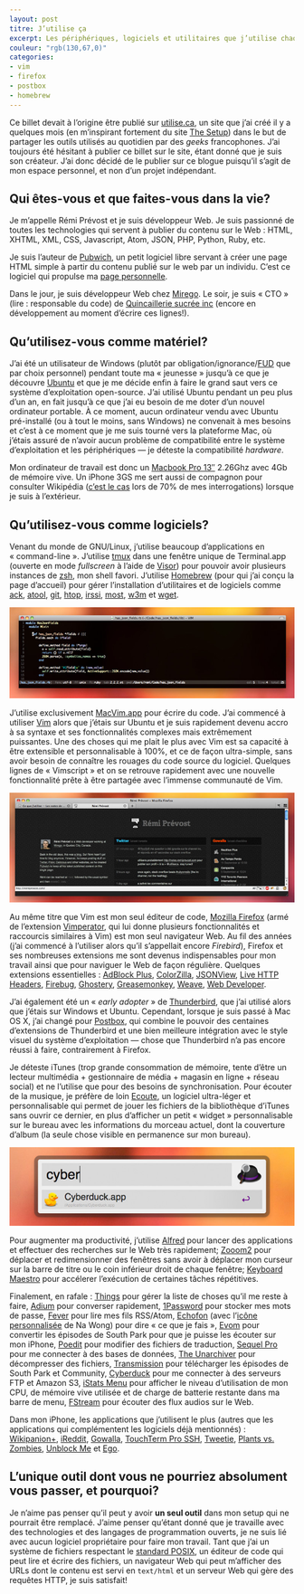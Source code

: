```yaml
---
layout: post
titre: J’utilise ça
excerpt: Les périphériques, logiciels et utilitaires que j’utilise chaque jour pour accomplir mon travail.
couleur: "rgb(130,67,0)"
categories:
- vim
- firefox
- postbox
- homebrew
---
```


Ce billet devait à l’origine être publié sur [utilise.ca](http://utilise.ca), un site que j’ai créé il y a quelques mois (en m’inspirant fortement du site [The Setup](http://usesthis.com)) dans le but de partager les outils utilisés au quotidien par des *geeks* francophones. J’ai toujours été hésitant à publier ce billet sur le site, étant donné que je suis son créateur. J’ai donc décidé de le publier sur ce blogue puisqu’il s’agit de mon espace personnel, et non d’un projet indépendant.

## Qui êtes-vous et que faites-vous dans la vie?

Je m’appelle Rémi Prévost et je suis développeur Web. Je suis passionné de toutes les technologies qui servent à publier du contenu sur le Web : HTML, XHTML, XML, CSS, Javascript, Atom, JSON, PHP, Python, Ruby, etc.

Je suis l’auteur de [Pubwich](http://www.pubwich.org), un petit logiciel libre servant à créer une page HTML simple à partir du contenu publié sur le web par un individu. C’est ce logiciel qui propulse ma [page personnelle](http://remiprevost.com).

Dans le jour, je suis développeur Web chez [Mirego](http://www.mirego.com/). Le soir, je suis « CTO » (lire : responsable du code) de [Quincaillerie sucrée inc](http://www.quincailleriesucree.com) (encore en développement au moment d’écrire ces lignes!).

## Qu’utilisez-vous comme matériel?

J’ai été un utilisateur de Windows (plutôt par obligation/ignorance/[FUD](https://secure.wikimedia.org/wikipedia/en/wiki/Fear,_uncertainty_and_doubt) que par choix personnel) pendant toute ma « jeunesse » jusqu’à ce que je découvre [Ubuntu](http://www.ubuntu.com) et que je me décide enfin à faire le grand saut vers ce système d’exploitation open-source. J’ai utilisé Ubuntu pendant un peu plus d’un an, en fait jusqu’à ce que j’ai eu besoin de me doter d’un nouvel ordinateur portable. À ce moment, aucun ordinateur vendu avec Ubuntu pré-installé (ou à tout le moins, sans Windows) ne convenait à mes besoins et c’est à ce moment que je me suis tourné vers la plateforme Mac, où j’étais assuré de n’avoir aucun problème de compatibilité entre le système d’exploitation et les périphériques — je déteste la compatibilité *hardware*.

Mon ordinateur de travail est donc un [Macbook Pro 13″](http://www.apple.com/ca/macbookpro/) 2.26Ghz avec 4Gb de mémoire vive. Un iPhone 3GS me sert aussi de compagnon pour consulter Wikipédia ([c’est le cas](https://twitter.com/remi/statuses/2950906098) lors de 70% de mes interrogations) lorsque je suis à l’extérieur.

## Qu’utilisez-vous comme logiciels?

Venant du monde de GNU/Linux, j’utilise beaucoup d’applications en « command-line ». J’utilise [tmux](http://tmux.sourceforge.net/) dans une fenêtre unique de Terminal.app (ouverte en mode *fullscreen* à l’aide de [Visor](http://visor.binaryage.com/)) pour pouvoir avoir plusieurs instances de [zsh](http://www.zsh.org), mon shell favori. J’utilise [Homebrew](http://mxcl.github.com/homebrew/) (pour qui j’ai conçu la page d’accueil) pour gérer l’installation d’utilitaires et de logiciels comme [ack](http://betterthangrep.com/), [atool](http://www.nongnu.org/atool/), [git](http://www.git-scm.com), [htop](http://htop.sourceforge.net/), [irssi](http://irssi.org/), [most](http://www.jedsoft.org/most/), [w3m](http://w3m.sourceforge.net/) et [wget](http://www.gnu.org/software/wget/).

![Une capture d’écran de MacVim](/img/billets/macvim.jpg)

J’utilise exclusivement [MacVim.app](http://code.google.com/p/macvim/) pour écrire du code. J’ai commencé à utiliser [Vim](http://www.vim.org) alors que j’étais sur Ubuntu et je suis rapidement devenu accro à sa syntaxe et ses fonctionnalités complexes mais extrêmement puissantes. Une des choses qui me plait le plus avec Vim est sa capacité à être extensible et personnalisable à 100%, et ce de façon ultra-simple, sans avoir besoin de connaître les rouages du code source du logiciel. Quelques lignes de « Vimscript » et on se retrouve rapidement avec une nouvelle fonctionnalité prête à être partagée avec l’immense communauté de Vim.

![Une capture d’écran de Firefox 4.0](/img/billets/firefox.jpg)

Au même titre que Vim est mon seul éditeur de code, [Mozilla Firefox](http://www.getfirefox.com) (armé de l’extension [Vimperator](http://vimperator.org/vimperator), qui lui donne plusieurs fonctionnalités et raccourcis similaires à Vim) est mon seul navigateur Web. Au fil des années (j’ai commencé à l’utiliser alors qu’il s’appellait encore *Firebird*), Firefox et ses nombreuses extensions me sont devenus indispensables pour mon travail ainsi que pour naviguer le Web de façon régulière. Quelques extensions essentielles : [AdBlock Plus](http://adblockplus.org), [ColorZilla](http://www.colorzilla.com/firefox/), [JSONView](https://addons.mozilla.org/en-US/firefox/addon/10869/), [Live HTTP Headers](http://livehttpheaders.mozdev.org/), [Firebug](http://www.getfirebug.com), [Ghostery](http://www.ghostery.com), [Greasemonkey](https://addons.mozilla.org/en-US/firefox/addon/748), [Weave](https://mozillalabs.com/weave/), [Web Developer](http://chrispederick.com/work/web-developer/).

J’ai également été un « *early adopter* » de [Thunderbird](http://www.getthunderbird.com), que j’ai utilisé alors que j’étais sur Windows et Ubuntu. Cependant, lorsque je suis passé à Mac OS X, j’ai changé pour [Postbox](http://www.postbox-inc.com/), qui combine le pouvoir des centaines d’extensions de Thunderbird et une bien meilleure intégration avec le style visuel du système d’exploitation — chose que Thunderbird n’a pas encore réussi à faire, contrairement à Firefox.

Je déteste iTunes (trop grande consommation de mémoire, tente d’être un lecteur multimédia + gestionnaire de média + magasin en ligne + réseau social) et ne l’utilise que pour des besoins de synchronisation. Pour écouter de la musique, je préfère de loin [Ecoute](http://www.ecouteapp.com), un logiciel ultra-léger et personnalisable qui permet de jouer les fichiers de la bibliothèque d’iTunes sans ouvrir ce dernier, en plus d’afficher un petit « widget » personnalisable sur le bureau avec les informations du morceau actuel, dont la couverture d’album (la seule chose visible en permanence sur mon bureau).

![Une capture d’écran d’Alfred](/img/billets/alfred.jpg)

Pour augmenter ma productivité, j’utilise [Alfred](http://www.alfredapp.com) pour lancer des applications et effectuer des recherches sur le Web très rapidement; [Zooom2](http://coderage-software.com/) pour déplacer et redimensionner des fenêtres sans avoir à déplacer mon curseur sur la barre de titre ou le coin inférieur droit de chaque fenêtre; [Keyboard Maestro](http://www.keyboardmaestro.com/main/) pour accélerer l’exécution de certaines tâches répétitives.

Finalement, en rafale : [Things](http://culturedcode.com/things/) pour gérer la liste de choses qu’il me reste à faire, [Adium](http://www.adium.im) pour converser rapidement, [1Password](http://agilewebsolutions.com/products/1Password) pour stocker mes mots de passe, [Fever](http://feedafever.com) pour lire mes fils RSS/Atom, [Echofon](http://www.echofon.com/) (avec l’[icône personnalisée](http://nadesign.net/#goodies?echofon) de Na Wong) pour dire « ce que je fais », [Evom](http://thelittleappfactory.com/evom/) pour convertir les épisodes de South Park pour que je puisse les écouter sur mon iPhone, [Poedit](http://www.poedit.net/) pour modifier des fichiers de traduction, [Sequel Pro](http://www.sequelpro.com/) pour me connecter à des bases de données, [The Unarchiver](http://wakaba.c3.cx/s/apps/unarchiver.html) pour décompresser des fichiers, [Transmission](http://www.transmissionbt.com/) pour télécharger les épisodes de South Park et Community, [Cyberduck](http://www.cyberduck.ch) pour me connecter à des serveurs FTP et Amazon S3, [iStats Menu](http://bjango.com/apps/istatmenus/) pour afficher le niveau d’utilisation de mon CPU, de mémoire vive utilisée et de charge de batterie restante dans ma barre de menu, [FStream](http://www.sourcemac.com/?page=fstream) pour écouter des flux audios sur le Web.

Dans mon iPhone, les applications que j’utilisent le plus (autres que les applications qui complémentent les logiciels déjà mentionnés) : [Wikipanion+](http://itunes.apple.com/ca/app/wikipanion-plus/id290613987?mt=8), [iReddit](http://itunes.apple.com/ca/app/ireddit/id302732279?mt=8), [Gowalla](http://itunes.apple.com/ca/app/gowalla/id304510106?mt=8), [TouchTerm Pro SSH](http://itunes.apple.com/ca/app/touchterm-pro-ssh/id296468040?mt=8), [Tweetie](http://itunes.apple.com/ca/app/tweetie-2/id333903271?mt=8), [Plants vs. Zombies](http://itunes.apple.com/ca/app/plants-vs-zombies/id350642635?mt=8), [Unblock Me](http://itunes.apple.com/ca/app/unblock-me/id315021242?mt=8) et [Ego](http://ego-app.com/).

## L’unique outil dont vous ne pourriez absolument vous passer, et pourquoi?

Je n’aime pas penser qu’il peut y avoir **un seul outil** dans mon setup qui ne pourrait être remplacé. J’aime penser qu’étant donné que je travaille avec des technologies et des langages de programmation ouverts, je ne suis lié avec aucun logiciel propriétaire pour faire mon travail. Tant que j’ai un système de fichiers respectant le [standard POSIX](https://secure.wikimedia.org/wikipedia/fr/wiki/POSIX), un éditeur de code qui peut lire et écrire des fichiers, un navigateur Web qui peut m’afficher des URLs dont le contenu est servi en `text/html` et un serveur Web qui gère des requêtes HTTP, je suis satisfait!
